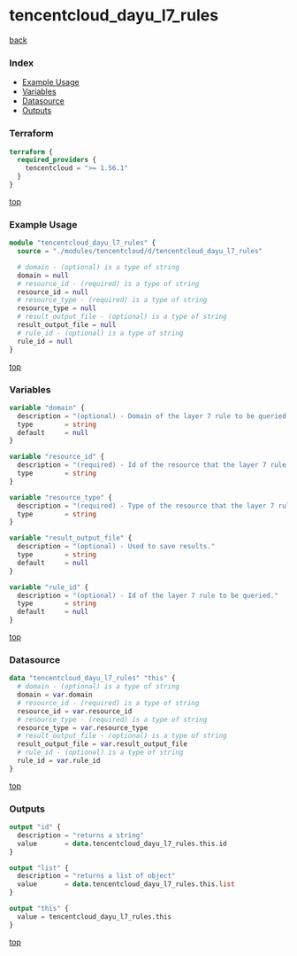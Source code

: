 # tencentcloud_dayu_l7_rules

[back](../tencentcloud.md)

### Index

- [Example Usage](#example-usage)
- [Variables](#variables)
- [Datasource](#datasource)
- [Outputs](#outputs)

### Terraform

```terraform
terraform {
  required_providers {
    tencentcloud = ">= 1.56.1"
  }
}
```

[top](#index)

### Example Usage

```terraform
module "tencentcloud_dayu_l7_rules" {
  source = "./modules/tencentcloud/d/tencentcloud_dayu_l7_rules"

  # domain - (optional) is a type of string
  domain = null
  # resource_id - (required) is a type of string
  resource_id = null
  # resource_type - (required) is a type of string
  resource_type = null
  # result_output_file - (optional) is a type of string
  result_output_file = null
  # rule_id - (optional) is a type of string
  rule_id = null
}
```

[top](#index)

### Variables

```terraform
variable "domain" {
  description = "(optional) - Domain of the layer 7 rule to be queried."
  type        = string
  default     = null
}

variable "resource_id" {
  description = "(required) - Id of the resource that the layer 7 rule works for."
  type        = string
}

variable "resource_type" {
  description = "(required) - Type of the resource that the layer 7 rule works for, valid value is `bgpip`."
  type        = string
}

variable "result_output_file" {
  description = "(optional) - Used to save results."
  type        = string
  default     = null
}

variable "rule_id" {
  description = "(optional) - Id of the layer 7 rule to be queried."
  type        = string
  default     = null
}
```

[top](#index)

### Datasource

```terraform
data "tencentcloud_dayu_l7_rules" "this" {
  # domain - (optional) is a type of string
  domain = var.domain
  # resource_id - (required) is a type of string
  resource_id = var.resource_id
  # resource_type - (required) is a type of string
  resource_type = var.resource_type
  # result_output_file - (optional) is a type of string
  result_output_file = var.result_output_file
  # rule_id - (optional) is a type of string
  rule_id = var.rule_id
}
```

[top](#index)

### Outputs

```terraform
output "id" {
  description = "returns a string"
  value       = data.tencentcloud_dayu_l7_rules.this.id
}

output "list" {
  description = "returns a list of object"
  value       = data.tencentcloud_dayu_l7_rules.this.list
}

output "this" {
  value = tencentcloud_dayu_l7_rules.this
}
```

[top](#index)